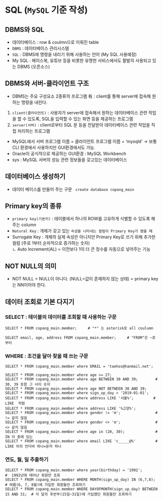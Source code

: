 # SQL (`MySQL` 기준 작성)

## DBMS와 SQL
- 데이터베이스 : row & coulmn으로 이뤄진 table
- `DBMS` : 데이터베이스 관리시스템
- `SQL` : DBMS에 명령을 내리기 위해 사용하는 언어 (My SQL 사용예정)
- My SQL : 페이스북, 유튜브 등을 비롯한 유명한 서비스에서도 활발히 사용되고 있는 DBMS (오픈소스)

## DBMS와 서버-클라이언트 구조
- DBMS는 주요 구성요소 2종류의 프로그램 有 : client를 통해 server에 접속해 원하는 명령을 내린다.   
 1. `client(클라이언트)` : 사용자가 server에 접속해서 원하는 데이터베이스 관련 작업을 할 수 있도록, SQL을 입력할 수 있는 화면 등을 제공하는 프로그램   
 2. `server(서버)` : client로부터 SQL 문 등을 전달받아 데이터베이스 관련 작업을 직접 처리하는 프로그램
- MySQL에서 서버 프로그램 이름 = 클라이언트 프로그램 이름 = ‘mysqld’ → 보통 CLI 환경에서 사용하지만 GUI환경에서도 가능.
- Oracle이 공식적으로 제공하는 GUI환경 : MySQL Workbench
- sys : MySQL 서버의 성능 관련 정보들을 갖고있는 데이터베이스

## 데이터베이스 생성하기
- 데이터 베이스를 만들어 주는 구문 ``` create database copang_main```

## Primary key의 종류
- `primary key(기본키)` : 테이블에서 하나의 ROW를 고유하게 식별할 수 있도록 해주는 column
- `Natural Key` : 개체가 갖고 있는 `속성을 나타내는 컬럼이 Primary Key가 됐을 때` 
- Surrogate Key : 개체의 실제 속성은 아니지만 Primary Key로 쓰기 위해 추가한 컬럼 (주로 1부터 순차적으로 증가하는 숫자)   
 ㄴ Auto Increment(AL) = 이전보다 1이 더 큰 정수를 자동으로 넣어주는 기능

## NOT NULL의 의미
- NOT NULL = NULL이 아니다. (NULL=값이 존재하지 않는 상태) = primary key는 NN이어야 한다.

## 데이터 조회로 기본 다지기
### SELECT : 테이블의 데이터를 조회할 때 사용하는 구문
```
SELECT * FROM copang_main.member;     # "*" 는 asterisk로 all coulumn
``` 
```
SELECT email, age, address FROM copang_main.member;     # "FROM"은 ~로 부터
```

### WHERE : 조건을 달아 찾을 때 쓰는 구문
``` 
SELECT * FROM copang_main.member where EMAIL = 'taehos@hanmail.net'; 
```
```
SELECT * FROM copang_main.member where age >= 27;
SELECT * FROM copang_main.member where age BETWEEN 30 AND 39;        # 30, 39 포함 그 사이 숫자
SELECT * FROM copang_main.member where age NOT BETWEEN 30 AND 39;
SELECT * FROM copang_main.member where sign_up_day > '2019-01-01';
SELECT * FROM copang_main.member where address LIKE '서울%';         # LIKE  처럼
SELECT * FROM copang_main.member where address LIKE '%고양%';
SELECT * FROM copang_main.member where gender != 'm';                # != 같지 않음
SELECT * FROM copang_main.member where gender <> 'm';                # <> 같지 않음
SELECT * FROM copang_main.member where age in (20, 30);              # IN 이 중에 있는
SELECT * FROM copang_main.member where email LIKE 'c_____@%'         # LIKE 뒤의 언더바 하나=문자 하나
```
### 연도, 월, 일 추출하기
```
SELECT * FROM copang_main.member where year(birthday) = '1992';         #  1992년에 태어난 회원만 조회
SELECT * FROM copang_main.member WHERE MONTH(sign_up_day) IN (6,7,8);   # 여름(6, 7, 8월)에 가입한 회원들만 조회하기
SELECT * FROM copang_main.member WHERE DAYOFMONTH(sign_up_day) BETWEEN 15 AND 31;  # 각 달의 후반부(15일~31일)에 가입했던 회원들만 조회하기
```

